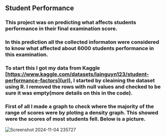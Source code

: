 ## Student Performance
### This project was on predicting what affects students performance in their final examination score.

### In this prediction all the collected informaton were considered to know what affected about 6000 students performance in this examination. 

### To start this I got my data from Kaggle [https://www.kaggle.com/datasets/lainguyn123/student-performance-factors](url), I started by cleaining the dataset using R. I removed the rows with null values and checked to be sure it was empty(more details on this in the code).
### First of all I made a graph to check where the majority of the range of scores were by ploting a density graph. This showed were the scores of most students fell. Below is a picture.
![Screenshot 2024-11-04 235727](https://github.com/user-attachments/assets/4acbcc56-9a22-4a80-b10e-f973df910839)
